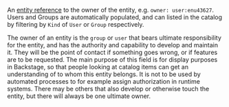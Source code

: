 An [entity reference](https://backstage.io/docs/features/software-catalog/references#string-references) to the owner of the entity, e.g. `owner: user:enu43627`. Users and Groups are automatically populated, and can listed in the catalog by filtering by `Kind` of `User` or `Group` respectively.

The owner of an entity is the `group` or `user` that bears ultimate responsibility for the entity, and has the authority and capability to develop and maintain it. They will be the point of contact if something goes wrong, or if features are to be requested. The main purpose of this field is for display purposes in Backstage, so that people looking at catalog items can get an understanding of to whom this entity belongs. It is not to be used by automated processes to for example assign authorization in runtime systems. There may be others that also develop or otherwise touch the entity, but there will always be one ultimate owner.

